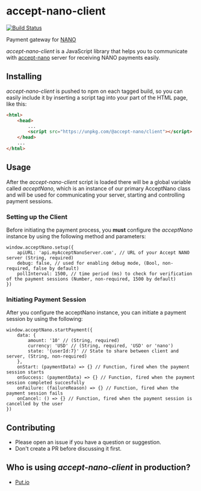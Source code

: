 # accept-nano-client

[![Build Status](https://travis-ci.org/accept-nano/accept-nano-client.svg?branch=master)](https://travis-ci.org/accept-nano/accept-nano-client)

Payment gateway for [NANO](https://nano.org)

*accept-nano-client* is a JavaScript library that helps you to communicate with [accept-nano](https://github.com/accept-nano/accept-nano) server for receiving NANO payments easily.

## Installing
*accept-nano-client* is pushed to npm on each tagged build, so you can easily include it by inserting a script tag into your <HEAD> part of the HTML page, like this:

```HTML
<html>
    <head>
        ...
        <script src="https://unpkg.com/@accept-nano/client"></script>
    </head>
    ...
</html>
```

## Usage
After the *accept-nano-client* script is loaded there will be a global variable called *acceptNano*, which is an instance of our primary AcceptNano class and will be used for communicating your server, starting and controlling payment sessions.

### Setting up the Client
Before initiating the payment process, you **must** configure the *acceptNano* instance by using the following method and parameters:
```JS
window.acceptNano.setup({
    apiURL: 'api.myAcceptNanoServer.com', // URL of your Accept NANO server (String, required)
    debug: false, // used for enabling debug mode, (Bool, non-required, false by default)
    pollInterval: 1500, // time period (ms) to check for verification of the payment sessions (Number, non-required, 1500 by default)
})
```

### Initiating Payment Session
After you configure the acceptNano instance, you can initiate a payment session by using the following:
```JS
window.acceptNano.startPayment({
    data: {
        amount: '10' // (String, required)
        currency: 'USD' // (String, required, 'USD' or 'nano')
        state: '{userId:7}' // State to share between client and server, (String, non-required)
    },
    onStart: (paymentData) => {} // Function, fired when the payment session starts
    onSuccess: (paymentData) => {} // Function, fired when the payment session completed succesfully
    onFailure: (failureReason) => {} // Function, fired when the payment session fails
    onCancel: () => {} // Function, fired when the payment session is cancelled by the user
})
```

## Contributing
 - Please open an issue if you have a question or suggestion.
 - Don't create a PR before discussing it first.

## Who is using *accept-nano-client* in production?
 - [Put.io](https://put.io)

